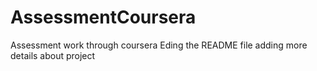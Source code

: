 # AssessmentCoursera
Assessment work through coursera
Eding the README file adding more details about project
